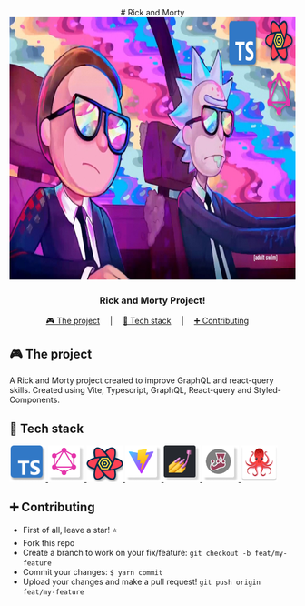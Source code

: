 <div align="center">
# Rick and Morty

<img width="820" height="462" src="/assets/cover.png" alt="Project Logo" />

###  Rick and Morty Project!

[🎮 The project](#-the-project) &emsp;|&emsp;
[🧰 Tech stack](#-tech-stack) &emsp;|&emsp;
[➕ Contributing](#-contributing) &emsp;

</div>

## 🎮 The project

A Rick and Morty project created to improve GraphQL and react-query skills. Created using Vite, Typescript, GraphQL, React-query and Styled-Components.

## 🧰 Tech stack

<a href="https://www.typescriptlang.org/">
  <img width="64" height="64" src="/assets/icons/ts.png" alt="Typescript Logo"/>
</a>
<a href="https://graphql.org/">
  <img width="64" height="64" src="/assets/icons/graphql.png" alt="GraphQL logo"/>
</a>
<a href="https://tanstack.com/query/v4">
  <img width="64" height="64" src="/assets/icons/react-query.png" alt="React-query Logo"/>
</a>
<a href="https://vitejs.dev/">
  <img width="64" height="64" src="/assets/icons/vite.png" alt="Vite logo"/>
</a>
<a href="https://styled-components.com/">
  <img width="64" height="64" src="/assets/icons/styled.png" alt="Styled Components logo"/>
</a>
<a href="https://jestjs.io/">
  <img width="64" height="64" src="/assets/icons/jest.png" alt="Jest logo"/>
</a>
<a href="https://testing-library.com/docs/react-testing-library/intro/">
  <img width="64" height="64" src="/assets/icons/testing-library.png" alt="Testing library logo"/>
</a>

<br />

## ➕ Contributing

- First of all, leave a star! ⭐️
- Fork this repo
- Create a branch to work on your fix/feature: `git checkout -b feat/my-feature`
- Commit your changes: `$ yarn commit`
- Upload your changes and make a pull request! `git push origin feat/my-feature`
</div>